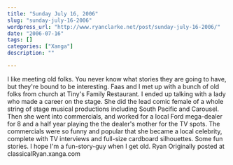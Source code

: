 ```yaml
---
title: "Sunday July 16, 2006"
slug: "sunday-july-16-2006"
wordpress_url: "http://www.ryanclarke.net/post/sunday-july-16-2006/"
date: "2006-07-16"
tags: []
categories: ["Xanga"]
description: ""

---
```


I like meeting old folks. You never know what stories they are going to have, but they're bound to be interesting. Faas and I met up with a bunch of old folks from church at Tiny's Family Restaurant. I ended up talking with a lady who made a career on the stage. She did the lead comic female of a whole string of stage musical productions including South Pacific and Carousel. Then she went into commercials, and worked for a local Ford mega-dealer for 8 and a half year playing the the dealer's mother for the TV spots. The commercials were so funny and popular that she became a local celebrity, complete with TV interviews and full-size cardboard silhouettes. Some fun stories.
I hope I'm a fun-story-guy when I get old.
Ryan
Originally posted at classicalRyan.xanga.com
